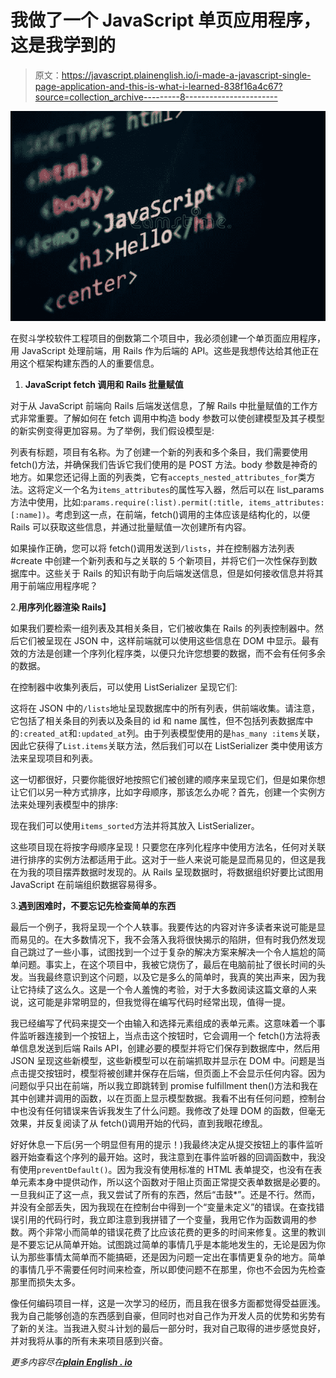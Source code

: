 # 我做了一个 JavaScript 单页应用程序，这是我学到的

> 原文：<https://javascript.plainenglish.io/i-made-a-javascript-single-page-application-and-this-is-what-i-learned-838f16a4c67?source=collection_archive---------8----------------------->

![](img/e8ac3630b119711de144f057ea25ec0f.png)

在熨斗学校软件工程项目的倒数第二个项目中，我必须创建一个单页面应用程序，用 JavaScript 处理前端，用 Rails 作为后端的 API。这些是我想传达给其他正在用这个框架构建东西的人的重要信息。

1.  **JavaScript fetch 调用和 Rails 批量赋值**

对于从 JavaScript 前端向 Rails 后端发送信息，了解 Rails 中批量赋值的工作方式非常重要。了解如何在 fetch 调用中构造 body 参数可以使创建模型及其子模型的新实例变得更加容易。为了举例，我们假设模型是:

列表有标题，项目有名称。为了创建一个新的列表和多个条目，我们需要使用 fetch()方法，并确保我们告诉它我们使用的是 POST 方法。body 参数是神奇的地方。如果您还记得上面的列表类，它有`accepts_nested_attributes_for`类方法。这将定义一个名为`items_attributes`的属性写入器，然后可以在 list_params 方法中使用，比如:`params.require(:list).permit(:title, items_attributes: [:name])`。考虑到这一点，在前端，fetch()调用的主体应该是结构化的，以便 Rails 可以获取这些信息，并通过批量赋值一次创建所有内容。

如果操作正确，您可以将 fetch()调用发送到`/lists`，并在控制器方法列表#create 中创建一个新列表和与之关联的 5 个新项目，并将它们一次性保存到数据库中。这些关于 Rails 的知识有助于向后端发送信息，但是如何接收信息并将其用于前端应用程序呢？

2.**用序列化器渲染 Rails】**

如果我们要检索一组列表及其相关条目，它们被收集在 Rails 的列表控制器中。然后它们被呈现在 JSON 中，这样前端就可以使用这些信息在 DOM 中显示。最有效的方法是创建一个序列化程序类，以便只允许您想要的数据，而不会有任何多余的数据。

在控制器中收集列表后，可以使用 ListSerializer 呈现它们:

这将在 JSON 中的`/lists`地址呈现数据库中的所有列表，供前端收集。请注意，它包括了相关条目的列表以及条目的 id 和 name 属性，但不包括列表数据库中的`:created_at`和`:updated_at`列。由于列表模型使用的是`has_many :items`关联，因此它获得了`List.items`关联方法，然后我们可以在 ListSerializer 类中使用该方法来呈现项目和列表。

这一切都很好，只要你能很好地按照它们被创建的顺序来呈现它们，但是如果你想让它们以另一种方式排序，比如字母顺序，那该怎么办呢？首先，创建一个实例方法来处理列表模型中的排序:

现在我们可以使用`items_sorted`方法并将其放入 ListSerializer。

这些项目现在将按字母顺序呈现！只要您在序列化程序中使用方法名，任何对关联进行排序的实例方法都适用于此。这对于一些人来说可能是显而易见的，但这是我在为我的项目摆弄数据时发现的。从 Rails 呈现数据时，将数据组织好要比试图用 JavaScript 在前端组织数据容易得多。

3.**遇到困难时，不要忘记先检查简单的东西**

最后一个例子，我将呈现一个个人轶事。我要传达的内容对许多读者来说可能是显而易见的。在大多数情况下，我不会落入我将很快揭示的陷阱，但有时我仍然发现自己跳过了一些小事，试图找到一个过于复杂的解决方案来解决一个令人尴尬的简单问题。事实上，在这个项目中，我被它烧伤了，最后在电脑前扯了很长时间的头发。当我最终意识到这个问题，以及它是多么的简单时，我真的笑出声来，因为我让它持续了这么久。这是一个令人羞愧的考验，对于大多数阅读这篇文章的人来说，这可能是非常明显的，但我觉得在编写代码时经常出现，值得一提。

我已经编写了代码来提交一个由输入和选择元素组成的表单元素。这意味着一个事件监听器连接到一个按钮上，当点击这个按钮时，它会调用一个 fetch()方法将表单信息发送到后端 Rails API，创建必要的模型并将它们保存到数据库中，然后用 JSON 呈现这些新模型，这些新模型可以在前端抓取并显示在 DOM 中。问题是当点击提交按钮时，模型将被创建并保存在后端，但页面上不会显示任何内容。因为问题似乎只出在前端，所以我立即跳转到 promise fulfillment then()方法和我在其中创建并调用的函数，以在页面上显示模型数据。我看不出有任何问题，控制台中也没有任何错误来告诉我发生了什么问题。我修改了处理 DOM 的函数，但毫无效果，并反复阅读了从 fetch()调用开始的代码，直到我眼花缭乱。

好好休息一下后(另一个明显但有用的提示！)我最终决定从提交按钮上的事件监听器开始查看这个序列的最开始。这时，我注意到在事件监听器的回调函数中，我没有使用`preventDefault()`。因为我没有使用标准的 HTML 表单提交，也没有在表单元素本身中提供动作，所以这个函数对于阻止页面正常提交表单数据是必要的。一旦我纠正了这一点，我又尝试了所有的东西，然后“击鼓*”。还是不行。然而，并没有全部丢失，因为我现在在控制台中得到一个“变量未定义”的错误。在查找错误引用的代码行时，我立即注意到我拼错了一个变量，我用它作为函数调用的参数。两个非常小而简单的错误花费了比应该花费的更多的时间来修复。这里的教训是不要忘记从简单开始。试图跳过简单的事情几乎是本能地发生的，无论是因为你认为那些事情太简单而不能搞砸，还是因为问题一定出在事情更复杂的地方。简单的事情几乎不需要任何时间来检查，所以即使问题不在那里，你也不会因为先检查那里而损失太多。

像任何编码项目一样，这是一次学习的经历，而且我在很多方面都觉得受益匪浅。我为自己能够创造的东西感到自豪，但同时也对自己作为开发人员的优势和劣势有了新的关注。当我进入熨斗计划的最后一部分时，我对自己取得的进步感觉良好，并对我将从事的所有未来项目感到兴奋。

*更多内容尽在*[***plain English . io***](http://plainenglish.io/)